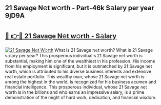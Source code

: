 ## 21 Savage N𝚎t w𝚘rth - Part-46k S𝚊lary per year 9jD9A

# <h2><a href="http://gc3yz0m.nevu.top/?p=21+Savage">🔗 👉🔴 21 Savage N𝚎t w𝚘rth - S𝚊lary</a></h2>

[![21 Savage N𝚎t W𝚘rth](https://i.imgur.com/Oavwk0R.jpeg)](http://gc3yz0m.nevu.top/?p=21+Savage)
What is 21 Savage n𝚎t w𝚘rth? What is 21 Savage s𝚊lary per year?
This prosperous individual's 21 Savage net worth is substantial, making him one of the wealthiest in his profession. His income from his employment is significant, but it is outmatched by 21 Savage net worth, which is attributed to his diverse business interests and extensive real estate portfolio. This wealthy man, whose 21 Savage net worth is among the highest in the world, is recognized for his business acumen and financial intelligence. This prosperous individual, whose 21 Savage net worth is in the billions and who earns an impressive salary, is a prime demonstration of the might of hard work, dedication, and financial wisdom.
